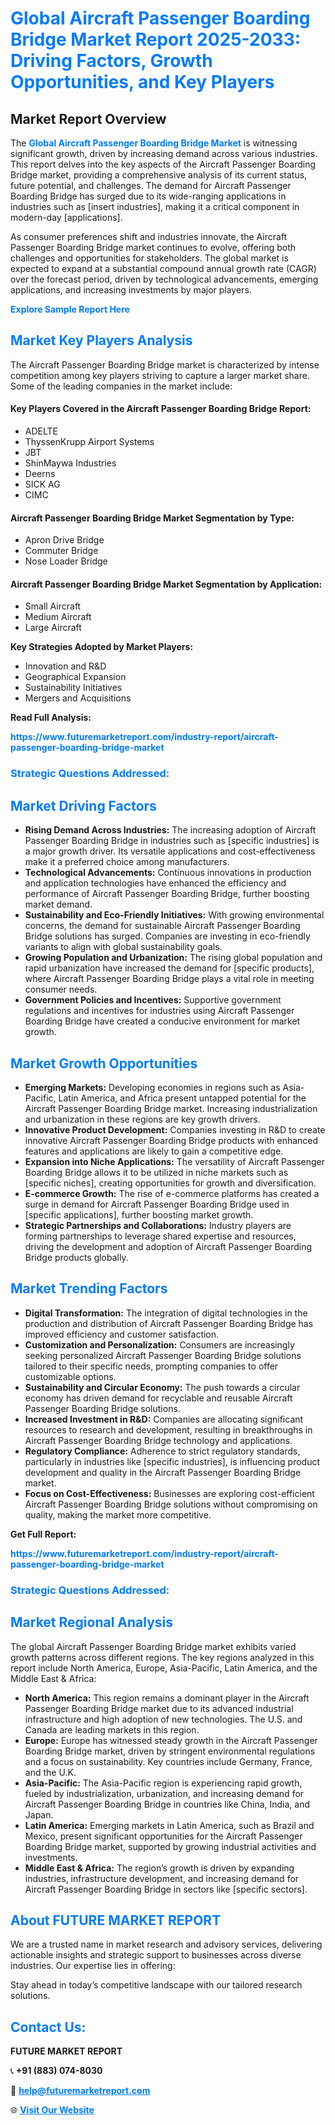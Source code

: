 <h1 style="color: #007BFF;">Global Aircraft Passenger Boarding Bridge Market Report 2025-2033: Driving Factors, Growth Opportunities, and Key Players</h1>

<section id="overview">
<h2>Market Report Overview</h2>
<p>The <a href="https://www.futuremarketreport.com/industry-report/aircraft-passenger-boarding-bridge-market" style="color: #007BFF; text-decoration: none;"><strong>Global Aircraft Passenger Boarding Bridge Market</strong></a> is witnessing significant growth, driven by increasing demand across various industries. This report delves into the key aspects of the Aircraft Passenger Boarding Bridge market, providing a comprehensive analysis of its current status, future potential, and challenges. The demand for Aircraft Passenger Boarding Bridge has surged due to its wide-ranging applications in industries such as [insert industries], making it a critical component in modern-day [applications].</p>
<p>As consumer preferences shift and industries innovate, the Aircraft Passenger Boarding Bridge market continues to evolve, offering both challenges and opportunities for stakeholders. The global market is expected to expand at a substantial compound annual growth rate (CAGR) over the forecast period, driven by technological advancements, emerging applications, and increasing investments by major players.</p>
</section>

<section id="overview">
<p><a href="https://www.futuremarketreport.com/request-sample/reportId=42621" style="color: #007BFF; text-decoration: none;"><strong>Explore Sample Report Here</strong></a></p>
</section>

<section id="key-players">
<h2 style="color: #007BFF;">Market Key Players Analysis</h2>
<p>The Aircraft Passenger Boarding Bridge market is characterized by intense competition among key players striving to capture a larger market share. Some of the leading companies in the market include:</p>
<h4>Key Players Covered in the Aircraft Passenger Boarding Bridge Report:</h4>
<ul><li>ADELTE</li><li>ThyssenKrupp Airport Systems</li><li>JBT</li><li>ShinMaywa Industries</li><li>Deerns</li><li>SICK AG</li><li>CIMC</li></ul>
<h4>Aircraft Passenger Boarding Bridge Market Segmentation by Type:</h4>
<ul><li>Apron Drive Bridge</li><li>Commuter Bridge</li><li>Nose Loader Bridge</li></ul>

<h4>Aircraft Passenger Boarding Bridge Market Segmentation by Application:</h4>
<ul><li>Small Aircraft</li><li>Medium Aircraft</li><li>Large Aircraft</li></ul>
<p><strong>Key Strategies Adopted by Market Players:</strong></p>
<ul>
<li>Innovation and R&D</li>
<li>Geographical Expansion</li>
<li>Sustainability Initiatives</li>
<li>Mergers and Acquisitions</li>
</ul>
</section>

<section>
<p><strong>Read Full Analysis: </strong></p><a href="https://www.futuremarketreport.com/industry-report/aircraft-passenger-boarding-bridge-market" style="color: #007BFF; text-decoration: none;"><strong>https://www.futuremarketreport.com/industry-report/aircraft-passenger-boarding-bridge-market</strong></a>
<h3 style="color: #007BFF;">Strategic Questions Addressed:</h3>
</section>

<section id="driving-factors">
<h2 style="color: #007BFF;">Market Driving Factors</h2>
<ul>
<li><strong>Rising Demand Across Industries:</strong> The increasing adoption of Aircraft Passenger Boarding Bridge in industries such as [specific industries] is a major growth driver. Its versatile applications and cost-effectiveness make it a preferred choice among manufacturers.</li>
<li><strong>Technological Advancements:</strong> Continuous innovations in production and application technologies have enhanced the efficiency and performance of Aircraft Passenger Boarding Bridge, further boosting market demand.</li>
<li><strong>Sustainability and Eco-Friendly Initiatives:</strong> With growing environmental concerns, the demand for sustainable Aircraft Passenger Boarding Bridge solutions has surged. Companies are investing in eco-friendly variants to align with global sustainability goals.</li>
<li><strong>Growing Population and Urbanization:</strong> The rising global population and rapid urbanization have increased the demand for [specific products], where Aircraft Passenger Boarding Bridge plays a vital role in meeting consumer needs.</li>
<li><strong>Government Policies and Incentives:</strong> Supportive government regulations and incentives for industries using Aircraft Passenger Boarding Bridge have created a conducive environment for market growth.</li>
</ul>
</section>

<section id="growth-opportunities">
<h2 style="color: #007BFF;">Market Growth Opportunities</h2>
<ul>
<li><strong>Emerging Markets:</strong> Developing economies in regions such as Asia-Pacific, Latin America, and Africa present untapped potential for the Aircraft Passenger Boarding Bridge market. Increasing industrialization and urbanization in these regions are key growth drivers.</li>
<li><strong>Innovative Product Development:</strong> Companies investing in R&D to create innovative Aircraft Passenger Boarding Bridge products with enhanced features and applications are likely to gain a competitive edge.</li>
<li><strong>Expansion into Niche Applications:</strong> The versatility of Aircraft Passenger Boarding Bridge allows it to be utilized in niche markets such as [specific niches], creating opportunities for growth and diversification.</li>
<li><strong>E-commerce Growth:</strong> The rise of e-commerce platforms has created a surge in demand for Aircraft Passenger Boarding Bridge used in [specific applications], further boosting market growth.</li>
<li><strong>Strategic Partnerships and Collaborations:</strong> Industry players are forming partnerships to leverage shared expertise and resources, driving the development and adoption of Aircraft Passenger Boarding Bridge products globally.</li>
</ul>
</section>

<section id="trending-factors">
<h2 style="color: #007BFF;">Market Trending Factors</h2>
<ul>
<li><strong>Digital Transformation:</strong> The integration of digital technologies in the production and distribution of Aircraft Passenger Boarding Bridge has improved efficiency and customer satisfaction.</li>
<li><strong>Customization and Personalization:</strong> Consumers are increasingly seeking personalized Aircraft Passenger Boarding Bridge solutions tailored to their specific needs, prompting companies to offer customizable options.</li>
<li><strong>Sustainability and Circular Economy:</strong> The push towards a circular economy has driven demand for recyclable and reusable Aircraft Passenger Boarding Bridge solutions.</li>
<li><strong>Increased Investment in R&D:</strong> Companies are allocating significant resources to research and development, resulting in breakthroughs in Aircraft Passenger Boarding Bridge technology and applications.</li>
<li><strong>Regulatory Compliance:</strong> Adherence to strict regulatory standards, particularly in industries like [specific industries], is influencing product development and quality in the Aircraft Passenger Boarding Bridge market.</li>
<li><strong>Focus on Cost-Effectiveness:</strong> Businesses are exploring cost-efficient Aircraft Passenger Boarding Bridge solutions without compromising on quality, making the market more competitive.</li>
</ul>
</section>

<section>
<p><strong>Get Full Report: </strong></p><a href="https://www.futuremarketreport.com/industry-report/aircraft-passenger-boarding-bridge-market" style="color: #007BFF; text-decoration: none;"><strong>https://www.futuremarketreport.com/industry-report/aircraft-passenger-boarding-bridge-market</strong></a>
<h3 style="color: #007BFF;">Strategic Questions Addressed:</h3>
</section>


<section id="regional-analysis">
<h2 style="color: #007BFF;">Market Regional Analysis</h2>
<p>The global Aircraft Passenger Boarding Bridge market exhibits varied growth patterns across different regions. The key regions analyzed in this report include North America, Europe, Asia-Pacific, Latin America, and the Middle East & Africa:</p>
<ul>
<li><strong>North America:</strong> This region remains a dominant player in the Aircraft Passenger Boarding Bridge market due to its advanced industrial infrastructure and high adoption of new technologies. The U.S. and Canada are leading markets in this region.</li>
<li><strong>Europe:</strong> Europe has witnessed steady growth in the Aircraft Passenger Boarding Bridge market, driven by stringent environmental regulations and a focus on sustainability. Key countries include Germany, France, and the U.K.</li>
<li><strong>Asia-Pacific:</strong> The Asia-Pacific region is experiencing rapid growth, fueled by industrialization, urbanization, and increasing demand for Aircraft Passenger Boarding Bridge in countries like China, India, and Japan.</li>
<li><strong>Latin America:</strong> Emerging markets in Latin America, such as Brazil and Mexico, present significant opportunities for the Aircraft Passenger Boarding Bridge market, supported by growing industrial activities and investments.</li>
<li><strong>Middle East & Africa:</strong> The region’s growth is driven by expanding industries, infrastructure development, and increasing demand for Aircraft Passenger Boarding Bridge in sectors like [specific sectors].</li>
</ul>
</section>

<footer>
<h2 style="color: #007BFF;">About FUTURE MARKET REPORT</h2>
<p>We are a trusted name in market research and advisory services, delivering actionable insights and strategic support to businesses across diverse industries. Our expertise lies in offering:</p>

<p>Stay ahead in today’s competitive landscape with our tailored research solutions.</p>

<h2 style="color: #007BFF;">Contact Us:</h2>
<p><strong>FUTURE MARKET REPORT</strong></p>
<p>📞 <strong>+91 (883) 074-8030</strong></p>
<p>📧 <strong><a href="mailto:help@futuremarketreport.com" style="color: #007BFF;">help@futuremarketreport.com</a></strong></p>
<p>🌐 <strong><a href="https://www.futuremarketreport.com/" style="color: #007BFF;">Visit Our Website</a></strong></p>
</footer>